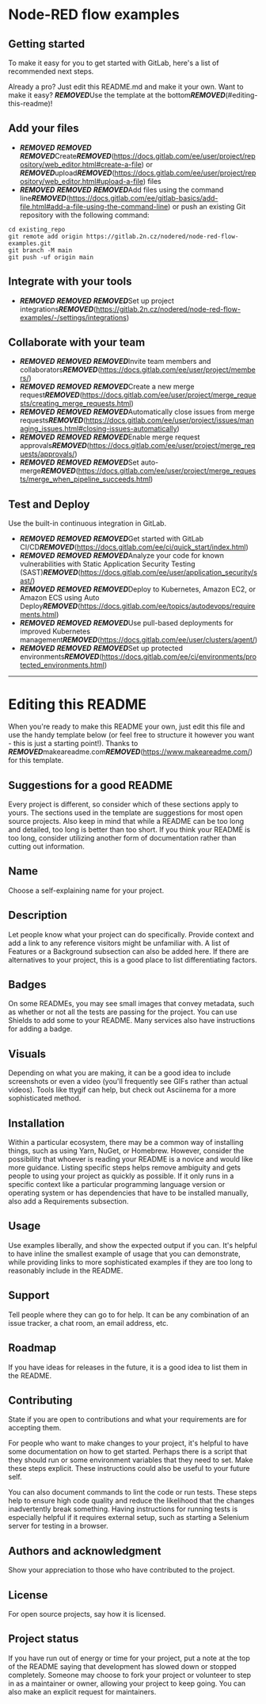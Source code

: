# Node-RED flow examples



## Getting started

To make it easy for you to get started with GitLab, here's a list of recommended next steps.

Already a pro? Just edit this README.md and make it your own. Want to make it easy? ***REMOVED***Use the template at the bottom***REMOVED***(#editing-this-readme)!

## Add your files

- ***REMOVED*** ***REMOVED*** ***REMOVED***Create***REMOVED***(https://docs.gitlab.com/ee/user/project/repository/web_editor.html#create-a-file) or ***REMOVED***upload***REMOVED***(https://docs.gitlab.com/ee/user/project/repository/web_editor.html#upload-a-file) files
- ***REMOVED*** ***REMOVED*** ***REMOVED***Add files using the command line***REMOVED***(https://docs.gitlab.com/ee/gitlab-basics/add-file.html#add-a-file-using-the-command-line) or push an existing Git repository with the following command:

```
cd existing_repo
git remote add origin https://gitlab.2n.cz/nodered/node-red-flow-examples.git
git branch -M main
git push -uf origin main
```

## Integrate with your tools

- ***REMOVED*** ***REMOVED*** ***REMOVED***Set up project integrations***REMOVED***(https://gitlab.2n.cz/nodered/node-red-flow-examples/-/settings/integrations)

## Collaborate with your team

- ***REMOVED*** ***REMOVED*** ***REMOVED***Invite team members and collaborators***REMOVED***(https://docs.gitlab.com/ee/user/project/members/)
- ***REMOVED*** ***REMOVED*** ***REMOVED***Create a new merge request***REMOVED***(https://docs.gitlab.com/ee/user/project/merge_requests/creating_merge_requests.html)
- ***REMOVED*** ***REMOVED*** ***REMOVED***Automatically close issues from merge requests***REMOVED***(https://docs.gitlab.com/ee/user/project/issues/managing_issues.html#closing-issues-automatically)
- ***REMOVED*** ***REMOVED*** ***REMOVED***Enable merge request approvals***REMOVED***(https://docs.gitlab.com/ee/user/project/merge_requests/approvals/)
- ***REMOVED*** ***REMOVED*** ***REMOVED***Set auto-merge***REMOVED***(https://docs.gitlab.com/ee/user/project/merge_requests/merge_when_pipeline_succeeds.html)

## Test and Deploy

Use the built-in continuous integration in GitLab.

- ***REMOVED*** ***REMOVED*** ***REMOVED***Get started with GitLab CI/CD***REMOVED***(https://docs.gitlab.com/ee/ci/quick_start/index.html)
- ***REMOVED*** ***REMOVED*** ***REMOVED***Analyze your code for known vulnerabilities with Static Application Security Testing (SAST)***REMOVED***(https://docs.gitlab.com/ee/user/application_security/sast/)
- ***REMOVED*** ***REMOVED*** ***REMOVED***Deploy to Kubernetes, Amazon EC2, or Amazon ECS using Auto Deploy***REMOVED***(https://docs.gitlab.com/ee/topics/autodevops/requirements.html)
- ***REMOVED*** ***REMOVED*** ***REMOVED***Use pull-based deployments for improved Kubernetes management***REMOVED***(https://docs.gitlab.com/ee/user/clusters/agent/)
- ***REMOVED*** ***REMOVED*** ***REMOVED***Set up protected environments***REMOVED***(https://docs.gitlab.com/ee/ci/environments/protected_environments.html)

***

# Editing this README

When you're ready to make this README your own, just edit this file and use the handy template below (or feel free to structure it however you want - this is just a starting point!). Thanks to ***REMOVED***makeareadme.com***REMOVED***(https://www.makeareadme.com/) for this template.

## Suggestions for a good README

Every project is different, so consider which of these sections apply to yours. The sections used in the template are suggestions for most open source projects. Also keep in mind that while a README can be too long and detailed, too long is better than too short. If you think your README is too long, consider utilizing another form of documentation rather than cutting out information.

## Name
Choose a self-explaining name for your project.

## Description
Let people know what your project can do specifically. Provide context and add a link to any reference visitors might be unfamiliar with. A list of Features or a Background subsection can also be added here. If there are alternatives to your project, this is a good place to list differentiating factors.

## Badges
On some READMEs, you may see small images that convey metadata, such as whether or not all the tests are passing for the project. You can use Shields to add some to your README. Many services also have instructions for adding a badge.

## Visuals
Depending on what you are making, it can be a good idea to include screenshots or even a video (you'll frequently see GIFs rather than actual videos). Tools like ttygif can help, but check out Asciinema for a more sophisticated method.

## Installation
Within a particular ecosystem, there may be a common way of installing things, such as using Yarn, NuGet, or Homebrew. However, consider the possibility that whoever is reading your README is a novice and would like more guidance. Listing specific steps helps remove ambiguity and gets people to using your project as quickly as possible. If it only runs in a specific context like a particular programming language version or operating system or has dependencies that have to be installed manually, also add a Requirements subsection.

## Usage
Use examples liberally, and show the expected output if you can. It's helpful to have inline the smallest example of usage that you can demonstrate, while providing links to more sophisticated examples if they are too long to reasonably include in the README.

## Support
Tell people where they can go to for help. It can be any combination of an issue tracker, a chat room, an email address, etc.

## Roadmap
If you have ideas for releases in the future, it is a good idea to list them in the README.

## Contributing
State if you are open to contributions and what your requirements are for accepting them.

For people who want to make changes to your project, it's helpful to have some documentation on how to get started. Perhaps there is a script that they should run or some environment variables that they need to set. Make these steps explicit. These instructions could also be useful to your future self.

You can also document commands to lint the code or run tests. These steps help to ensure high code quality and reduce the likelihood that the changes inadvertently break something. Having instructions for running tests is especially helpful if it requires external setup, such as starting a Selenium server for testing in a browser.

## Authors and acknowledgment
Show your appreciation to those who have contributed to the project.

## License
For open source projects, say how it is licensed.

## Project status
If you have run out of energy or time for your project, put a note at the top of the README saying that development has slowed down or stopped completely. Someone may choose to fork your project or volunteer to step in as a maintainer or owner, allowing your project to keep going. You can also make an explicit request for maintainers.
